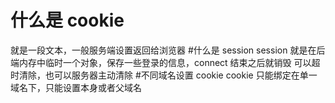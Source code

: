 # 什么是 cookie

就是一段文本，一般服务端设置返回给浏览器 #什么是 session
session 就是在后端内存中临时一个对象，保存一些登录的信息，connect 结束之后就销毁
可以超时清除，也可以服务器主动清除 #不同域名设置 cookie
cookie 只能绑定在单一域名下，只能设置本身或者父域名

